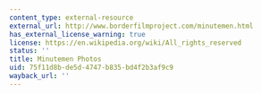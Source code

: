 ```yaml
---
content_type: external-resource
external_url: http://www.borderfilmproject.com/minutemen.html
has_external_license_warning: true
license: https://en.wikipedia.org/wiki/All_rights_reserved
status: ''
title: Minutemen Photos
uid: 75f11d8b-de5d-4747-b835-bd4f2b3af9c9
wayback_url: ''
---
```

